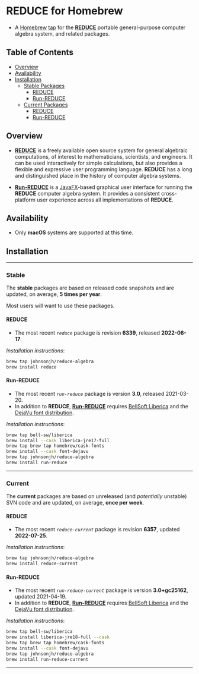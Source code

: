 <!-- vim: set ft=markdown ts=4 sw=4 tw=0 expandtab colorcolumn=80 :         -->
<!-- SPDX-License-Identifier: BSD-2-Clause                                  -->
<!--                                                                        -->
<!-- Copyright (c) 2022 Jeffrey H. Johnson <trnsz@pobox.com>                -->
<!--                                                                        -->
<!-- Redistribution and use in source and binary forms, with or without     -->
<!-- modification, are permitted provided that the following conditions are -->
<!-- met:                                                                   -->
<!--                                                                        -->
<!--   1. Redistributions of source code must retain the relevant copyright -->
<!--      notice, this list of conditions and the following disclaimer.     -->
<!--                                                                        -->
<!--   2. Redistributions in binary form must reproduce the relevant        -->
<!--      copyright notice, this list of conditions and the following       -->
<!--      disclaimer in the documentation and/or other materials provided   -->
<!--      with the distribution.                                            -->
<!--                                                                        -->
<!-- THIS SOFTWARE IS PROVIDED BY THE COPYRIGHT HOLDERS AND CONTRIBUTORS    -->
<!-- "AS IS" AND ANY EXPRESS OR IMPLIED WARRANTIES, INCLUDING, BUT NOT      -->
<!-- LIMITED TO, THE IMPLIED WARRANTIES OF MERCHANTABILITY AND FITNESS FOR  -->
<!-- A PARTICULAR PURPOSE ARE DISCLAIMED. IN NO EVENT SHALL THE COPYRIGHT   -->
<!-- OWNERS OR CONTRIBUTORS BE LIABLE FOR ANY DIRECT, INDIRECT, INCIDENTAL, -->
<!-- SPECIAL, EXEMPLARY, OR CONSEQUENTIAL DAMAGES (INCLUDING, BUT NOT       -->
<!-- LIMITED TO, PROCUREMENT OF SUBSTITUTE GOODS OR SERVICES; LOSS OF USE,  -->
<!-- DATA, OR PROFITS; OR BUSINESS INTERRUPTION) HOWEVER CAUSED AND ON ANY  -->
<!-- THEORY OF LIABILITY, WHETHER IN CONTRACT, STRICT LIABILITY, OR TORT    -->
<!-- (INCLUDING NEGLIGENCE OR OTHERWISE) ARISING IN ANY WAY OUT OF THE USE  -->
<!-- OF THIS SOFTWARE, EVEN IF ADVISED OF THE POSSIBILITY OF SUCH DAMAGE.   -->
<!--                                                                        -->
# REDUCE for Homebrew

* A [Homebrew](https://brew.sh/) [tap](https://docs.brew.sh/Taps) for
  the [**REDUCE**](https://reduce-algebra.sourceforge.io/) portable
  general-purpose computer algebra system, and related packages.

## Table of Contents

<!-- toc -->

- [Overview](#overview)
- [Availability](#availability)
- [Installation](#installation)
  * [Stable Packages](#stable)
    + [REDUCE](#reduce)
    + [Run-REDUCE](#run-reduce)
  * [Current Packages](#current)
    + [REDUCE](#reduce-1)
    + [Run-REDUCE](#run-reduce-1)

<!-- tocstop -->

## Overview

* [**REDUCE**](https://reduce-algebra.sourceforge.io/) is a freely available
  open source system for general algebraic computations, of interest to
  mathematicians, scientists, and engineers. It can be used interactively for
  simple calculations, but also provides a flexible and expressive user 
  programming language. **REDUCE** has a long and distinguished place in the
  history of computer algebra systems.

* [**Run-REDUCE**](https://fjwright.github.io/Run-REDUCE/) is a
  [JavaFX](https://openjfx.io/)-based graphical user interface for running the
  **REDUCE** computer algebra system. It provides a consistent cross-platform
  user experience across all implementations of **REDUCE**.

## Availability

* Only **macOS** systems are supported at this time.

## Installation

---

### Stable

The **stable** packages are based on released code snapshots and are updated,
on average, **5 times per year**.

Most users will want to use these packages.

#### REDUCE

* The most recent *`reduce`* package is revision **6339**, released
  **2022-06-17**.

*Installation instructions*:
```sh
brew tap johnsonjh/reduce-algebra
brew install reduce
```

#### Run-REDUCE

* The most recent *`run-reduce`* package is version **3.0**, released
  2021-03-20.
* In addition to **REDUCE**,
  [**Run-REDUCE**](https://fjwright.github.io/Run-REDUCE/) requires
  [BellSoft Liberica](https://bell-sw.com/pages/libericajdk/) and the
  [DejaVu font distribution](https://dejavu-fonts.github.io/).

*Installation instructions*:
```sh
brew tap bell-sw/liberica
brew install --cask liberica-jre17-full
brew tap brew tap homebrew/cask-fonts
brew install --cask font-dejavu
brew tap johnsonjh/reduce-algebra
brew install run-reduce
```

---

### Current

The **current** packages are based on unreleased (and *potentially* unstable)
SVN code and are updated, on average, **once per week**.

#### REDUCE

* The most recent *`reduce-current`* package is revision **6357**, updated
  **2022-07-25**.

*Installation instructions*:
```sh
brew tap johnsonjh/reduce-algebra
brew install reduce-current
```

#### Run-REDUCE

* The most recent *`run-reduce-current`* package is version **3.0+gc25162**,
  updated 2021-04-19.
* In addition to **REDUCE**,
  [**Run-REDUCE**](https://fjwright.github.io/Run-REDUCE/) requires
  [BellSoft Liberica](https://bell-sw.com/pages/libericajdk/) and the
  [DejaVu font distribution](https://dejavu-fonts.github.io/).

*Installation instructions*:
```sh
brew tap bell-sw/liberica
brew install liberica-jre18-full --cask
brew tap brew tap homebrew/cask-fonts
brew install --cask font-dejavu
brew tap johnsonjh/reduce-algebra
brew install run-reduce-current
```

---
